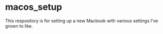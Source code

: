 # macos_setup
This respository is for setting up a new Macbook with various settings I've grown to like.
